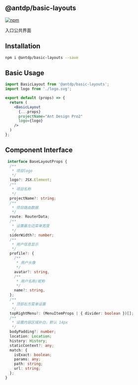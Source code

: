 @antdp/basic-layouts
---

[![npm](https://img.shields.io/npm/v/@antdp/basic-layouts.svg?maxAge=3600)](https://www.npmjs.com/package/@antdp/basic-layouts)

入口公共界面

## Installation

```bash
npm i @antdp/basic-layouts --save
```

## Basic Usage

```jsx
import BasicLayout from '@antdp/basic-layouts';
import logo from './logo.svg';

export default (props) => {
  return (
    <BasicLayout
      {...props}
      projectName="Ant Design Pro2"
      logo={logo}
    />
  )
};
```


## Component Interface

```typescript
 interface BaseLayoutProps {
  /**
   * 项目logo
   */
  logo?: JSX.Element;
  /**
   * 项目名称
   */
  projectName?: string;
  /**
   * 项目路由数据
   */
  route: RouterData;
  /**
   * 设置最左边菜单宽度
   */
  siderWidth?: number;
  /**
   * 用户信息显示
   */
  profile?: {
    /**
     * 用户头像
     */
    avatar?: string,
    /**
     * 用户名称/昵称
     */
    name?: string,
  };
  /**
   * 顶部右方菜单设置
   */
  topRightMenu?: (MenuItemProps | { divider: boolean })[];
  /**
   * 设置内容区域补白，默认 14px
   */
  bodyPadding?: number;
  location: Location;
  history: History;
  staticContext?: any;
  match: {
    isExact: boolean;
    params: any;
    path: string;
    url: string;
  };
}
```